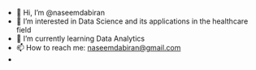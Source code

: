 - 👋 Hi, I’m @naseemdabiran
- 👀 I’m interested in Data Science and its applications in the healthcare field
- 🌱 I’m currently learning Data Analytics
- 📫 How to reach me: naseemdabiran@gmail.com
-

<!---
naseemdabiran/naseemdabiran is a ✨ special ✨ repository because its `README.md` (this file) appears on your GitHub profile.
You can click the Preview link to take a look at your changes.
--->
